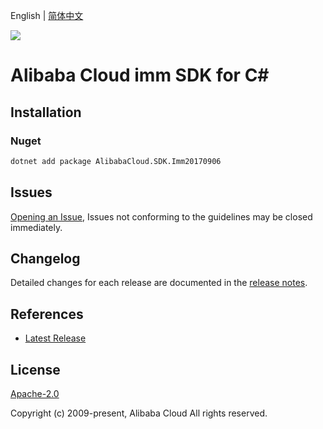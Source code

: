 English | [简体中文](README-CN.md)

![](https://aliyunsdk-pages.alicdn.com/icons/AlibabaCloud.svg)

# Alibaba Cloud imm SDK for C#

## Installation

### Nuget

```bash
dotnet add package AlibabaCloud.SDK.Imm20170906
```

## Issues

[Opening an Issue](https://github.com/aliyun/alibabacloud-csharp-sdk/issues/new), Issues not conforming to the guidelines may be closed immediately.

## Changelog

Detailed changes for each release are documented in the [release notes](./ChangeLog.md).

## References

* [Latest Release](https://github.com/aliyun/alibabacloud-csharp-sdk/)

## License

[Apache-2.0](http://www.apache.org/licenses/LICENSE-2.0)

Copyright (c) 2009-present, Alibaba Cloud All rights reserved.
